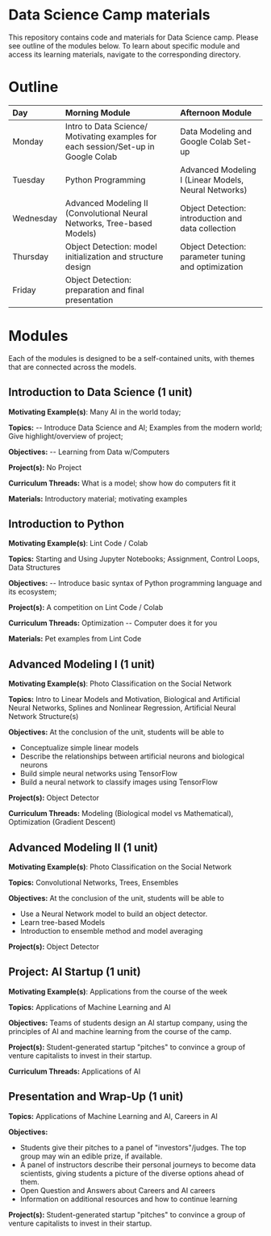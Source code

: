 # Data Science Camp materials

This repository contains code and materials for Data Science camp. Please see outline of the modules below. To learn about specific module and access its learning materials, navigate to the corresponding directory.


# Outline


 |Day  | Morning Module | Afternoon Module |
 |:----|:---------------|:-----------------|
 |Monday | Intro to Data Science/ Motivating examples for each session/Set-up in Google Colab | Data Modeling and Google Colab Set-up |
 |Tuesday | Python Programming | Advanced Modeling I (Linear Models, Neural Networks) |
 |Wednesday | Advanced Modeling II (Convolutional Neural Networks, Tree-based Models)  | Object Detection: introduction and data collection |
 |Thursday | Object Detection: model initialization and structure design | Object Detection: parameter tuning and optimization |
 |Friday | Object Detection: preparation and final presentation |



 

# Modules

Each of the modules is designed to be a self-contained units, with themes that are connected across the models.

 

## Introduction to Data Science (1 unit)

 

**Motivating Example(s)**:  Many AI in the world today;

 

**Topics:** -- Introduce Data Science and AI; Examples from the modern world; Give highlight/overview of project;


**Objectives:** -- Learning from Data w/Computers

 

**Project(s):** No Project

 

**Curriculum Threads:** What is a model; show how do computers fit it

 

**Materials:** Introductory material; motivating examples


## Introduction to Python

 

**Motivating Example(s)**: Lint Code / Colab

 

**Topics:** Starting and Using Jupyter Notebooks; Assignment, Control Loops, Data Structures


**Objectives:** -- Introduce basic syntax of Python programming language and its ecosystem;


**Project(s):**  A competition on Lint Code / Colab

 

**Curriculum Threads:** Optimization -- Computer does it for you

 

**Materials:** Pet examples from Lint Code
 

## Advanced Modeling I (1 unit)

 

**Motivating Example(s)**: Photo Classification on the Social Network

 

**Topics:** Intro to Linear Models and Motivation, Biological and Artificial Neural Networks, Splines and Nonlinear Regression, Artificial Neural Network Structure(s)


**Objectives:** At the conclusion of the unit, students will be able to 

* Conceptualize simple linear models
* Describe the relationships between artificial neurons and biological neurons
* Build simple neural networks using TensorFlow
* Build a neural network to classify images using TensorFlow

 


**Project(s):** Object Detector

 

**Curriculum Threads:**  Modeling (Biological model vs Mathematical), Optimization (Gradient Descent)


## Advanced Modeling II (1 unit)

 

**Motivating Example(s)**: Photo Classification on the Social Network

 

**Topics:** Convolutional Networks, Trees, Ensembles


**Objectives:** At the conclusion of the unit, students will be able to 

* Use a Neural Network model to build an object detector.
* Learn tree-based Models
* Introduction to ensemble method and model averaging 


**Project(s):** Object Detector
 

## Project: AI Startup (1 unit)

 

**Motivating Example(s)**: Applications from the course of the week

 

**Topics:** Applications of Machine Learning and AI


**Objectives:** Teams of students design an AI startup company, using the principles of AI and machine learning from the course of the camp.
 


**Project(s):**  Student-generated startup "pitches" to convince a group of venture capitalists to invest in their startup.

 

**Curriculum Threads:** Applications of AI


## Presentation and Wrap-Up (1 unit)

**Topics:** Applications of Machine Learning and AI, Careers in AI


**Objectives:** 

* Students give their pitches to a panel of "investors"/judges.  The top group may win an edible prize, if available.
* A panel of instructors describe their personal journeys to become data scientists, giving students a picture of the diverse options ahead of them.
* Open Question and Answers about Careers and AI careers
* Information on additional resources and how to continue learning
 


**Project(s):**  Student-generated startup "pitches" to convince a group of venture capitalists to invest in their startup.
